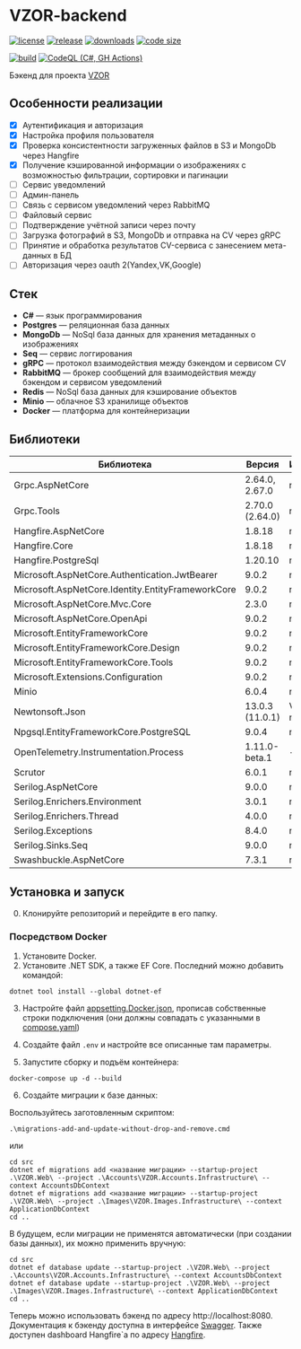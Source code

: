 # VZOR-backend

[![license](https://img.shields.io/github/license/code-418-dpr/VZOR-backend)](https://opensource.org/licenses/MIT)
[![release](https://img.shields.io/github/v/release/code-418-dpr/VZOR-backend?include_prereleases)](https://github.com/code-418-dpr/VZOR-backend/releases)
[![downloads](https://img.shields.io/github/downloads/code-418-dpr/VZOR-backend/total)](https://github.com/code-418-dpr/VZOR-backend/releases)
[![code size](https://img.shields.io/github/languages/code-size/code-418-dpr/VZOR-backend.svg)](https://github.com/code-418-dpr/VZOR-backend)

[![build](https://github.com/code-418-dpr/VZOR-backend/actions/workflows/build.yaml/badge.svg)](https://github.com/code-418-dpr/VZOR-backend/actions/workflows/build.yaml)
[![CodeQL (C#, GH Actions)](https://github.com/code-418-dpr/VZOR-backend/actions/workflows/codeql.yaml/badge.svg)](https://github.com/code-418-dpr/VZOR-backend/actions/workflows/codeql.yaml)

Бэкенд для проекта [VZOR](https://github.com/code-418-dpr/VZOR)

## Особенности реализации

- [x] Аутентификация и авторизация
- [x] Настройка профиля пользователя
- [x] Проверка консистентности загруженных файлов в S3 и MongoDb через Hangfire
- [X] Получение кэшированной информации о изображениях с возможностью фильтрации, сортировки и пагинации 
- [ ] Сервис уведомлений
- [ ] Админ-панель
- [ ] Связь с сервисом уведомлений через RabbitMQ
- [ ] Файловый сервис
- [ ] Подтверждение учётной записи через почту
- [ ] Загрузка фотографий в S3, MongoDb и отправка на CV через gRPC
- [ ] Принятие и обработка результатов CV-сервиса с занесением мета-данных в БД
- [ ] Авторизация через oauth 2(Yandex,VK,Google)

## Стек

- **C#** — язык программирования
- **Postgres** — реляционная база данных
- **MongoDb** — NoSql база данных для хранения метаданных о изображениях
- **Seq** — сервис логгирования
- **gRPC** — протокол взаимодействия между бэкендом и сервисом CV
- **RabbitMQ** — брокер сообщений для взаимодействия между бэкендом и сервисом уведомлений
- **Redis** — NoSql база данных для кэширование объектов
- **Minio** — облачное S3 хранилище объектов
- **Docker** — платформа для контейнеризации

## Библиотеки

| Библиотека | Версия | Источник |
| --- | --- | --- |
| Grpc.AspNetCore | 2.64.0, 2.67.0 | nuget.org |
| Grpc.Tools | 2.70.0 (2.64.0) | nuget.org |
| Hangfire.AspNetCore | 1.8.18 | nuget.org |
| Hangfire.Core | 1.8.18 | nuget.org |
| Hangfire.PostgreSql | 1.20.10 | nuget.org |
| Microsoft.AspNetCore.Authentication.JwtBearer | 9.0.2 | nuget.org |
| Microsoft.AspNetCore.Identity.EntityFrameworkCore | 9.0.2 | nuget.org |
| Microsoft.AspNetCore.Mvc.Core | 2.3.0 | nuget.org |
| Microsoft.AspNetCore.OpenApi | 9.0.2 | nuget.org |
| Microsoft.EntityFrameworkCore | 9.0.2 | nuget.org |
| Microsoft.EntityFrameworkCore.Design | 9.0.2 | nuget.org |
| Microsoft.EntityFrameworkCore.Tools | 9.0.2 | nuget.org |
| Microsoft.Extensions.Configuration | 9.0.2 | nuget.org |
| Minio | 6.0.4 | nuget.org |
| Newtonsoft.Json | 13.0.3 (11.0.1) | VS Offline nuget.org |
| Npgsql.EntityFrameworkCore.PostgreSQL | 9.0.4 | nuget.org |
| OpenTelemetry.Instrumentation.Process | 1.11.0-beta.1 | - |
| Scrutor | 6.0.1 | nuget.org |
| Serilog.AspNetCore | 9.0.0 | nuget.org |
| Serilog.Enrichers.Environment | 3.0.1 | nuget.org |
| Serilog.Enrichers.Thread | 4.0.0 | nuget.org |
| Serilog.Exceptions | 8.4.0 | nuget.org |
| Serilog.Sinks.Seq | 9.0.0 | nuget.org |
| Swashbuckle.AspNetCore | 7.3.1 | nuget.org |

## Установка и запуск

0. Клонируйте репозиторий и перейдите в его папку.

### Посредством Docker

1. Установите Docker.
2. Установите .NET SDK, а также EF Core. Последний можно добавить командой:

```shell
dotnet tool install --global dotnet-ef
```

3. Настройте файл [appsetting.Docker.json](src/VZOR.Web/appsettings.Docker.json), прописав собственные строки
   подключения (они должны совпадать с указанными в [compose.yaml](compose.yaml))
4. Создайте файл `.env`  и настройте все описанные там параметры.

5. Запустите сборку и подъём контейнера:

```shell
docker-compose up -d --build
```
   
6. Создайте миграции к базе данных:

Воспользуйтесь заготовленным скриптом:

```shell
.\migrations-add-and-update-without-drop-and-remove.cmd
```

или

```shell
cd src
dotnet ef migrations add <название миграции> --startup-project .\VZOR.Web\ --project .\Accounts\VZOR.Accounts.Infrastructure\ --context AccountsDbContext
dotnet ef migrations add <название миграции> --startup-project .\VZOR.Web\ --project .\Images\VZOR.Images.Infrastructure\ --context ApplicationDbContext
cd ..
```

В будущем, если миграции не применятся автоматически (при создании базы данных), их можно применить вручную:

```shell
cd src
dotnet ef database update --startup-project .\VZOR.Web\ --project .\Accounts\VZOR.Accounts.Infrastructure\ --context AccountsDbContext
dotnet ef database update --startup-project .\VZOR.Web\ --project .\Images\VZOR.Images.Infrastructure\ --context ApplicationDbContext
cd ..
```


Теперь можно использовать бэкенд по адресу http://localhost:8080. Документация к бэкенду доступна в
интерфейсе [Swagger](http://localhost:8080/swagger).
Также доступен dashboard Hangfire`a по адресу [Hangfire](http://localhost:8080/hangfire).

